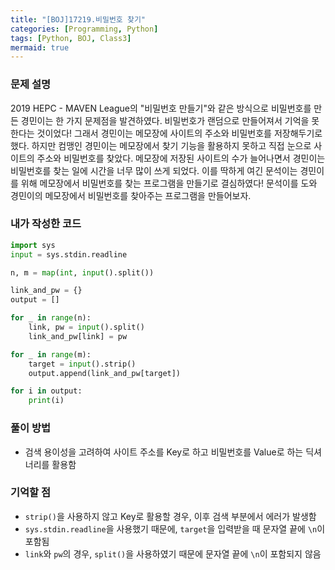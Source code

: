 ```yaml
---
title: "[BOJ]17219.비밀번호 찾기"
categories: [Programming, Python]
tags: [Python, BOJ, Class3]
mermaid: true
---
```

### 문제 설명  
2019 HEPC - MAVEN League의 "비밀번호 만들기"와 같은 방식으로 비밀번호를 만든 경민이는 한 가지 문제점을 발견하였다. 비밀번호가 랜덤으로 만들어져서 기억을 못 한다는 것이었다! 그래서 경민이는 메모장에 사이트의 주소와 비밀번호를 저장해두기로 했다. 하지만 컴맹인 경민이는 메모장에서 찾기 기능을 활용하지 못하고 직접 눈으로 사이트의 주소와 비밀번호를 찾았다. 메모장에 저장된 사이트의 수가 늘어나면서 경민이는 비밀번호를 찾는 일에 시간을 너무 많이 쓰게 되었다. 이를 딱하게 여긴 문석이는 경민이를 위해 메모장에서 비밀번호를 찾는 프로그램을 만들기로 결심하였다! 문석이를 도와 경민이의 메모장에서 비밀번호를 찾아주는 프로그램을 만들어보자.  

### 내가 작성한 코드  
```python
import sys
input = sys.stdin.readline

n, m = map(int, input().split())

link_and_pw = {}
output = []

for _ in range(n):
    link, pw = input().split()
    link_and_pw[link] = pw

for _ in range(m):
    target = input().strip()
    output.append(link_and_pw[target])

for i in output:
    print(i)
```

### 풀이 방법  
- 검색 용이성을 고려하여 사이트 주소를 Key로 하고 비밀번호를 Value로 하는 딕셔너리를 활용함  

### 기억할 점  
- `strip()`을 사용하지 않고 Key로 활용할 경우, 이후 검색 부분에서 에러가 발생함  
- `sys.stdin.readline`을 사용했기 때문에, `target`을 입력받을 때 문자열 끝에 `\n`이 포함됨  
- `link`와 `pw`의 경우, `split()`을 사용하였기 때문에 문자열 끝에 `\n`이 포함되지 않음  